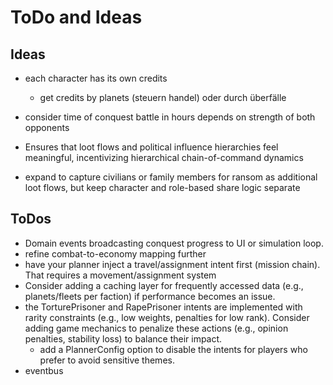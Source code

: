 # ToDo and Ideas

## Ideas
* each character has its own credits
    * get credits by planets (steuern handel) oder durch überfälle

* consider time of conquest battle in hours depends on strength of both opponents
* Ensures that loot flows and political influence hierarchies feel meaningful, incentivizing hierarchical chain-of-command dynamics
*  expand to capture civilians or family members for ransom as additional loot flows, but keep character and role-based share logic separate

## ToDos
* Domain events broadcasting conquest progress to UI or simulation loop.
* refine combat-to-economy mapping further
* have your planner inject a travel/assignment intent first (mission chain). That requires a movement/assignment system
* Consider adding a caching layer for frequently accessed data (e.g., planets/fleets per faction) if performance becomes an issue.
* the TorturePrisoner and RapePrisoner intents are implemented with rarity constraints (e.g., low weights, penalties for low rank). Consider adding game mechanics to penalize these actions (e.g., opinion penalties, stability loss) to balance their impact.
  * add a PlannerConfig option to disable the  intents for players who prefer to avoid sensitive themes.
* eventbus